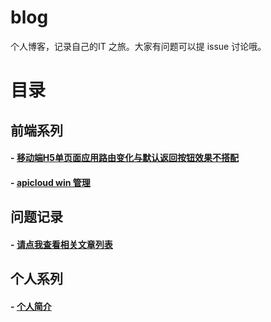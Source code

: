 blog
====

个人博客，记录自己的IT 之旅。大家有问题可以提 issue 讨论哦。 


# 目录

## 前端系列

#### - [移动端H5单页面应用路由变化与默认返回按钮效果不搭配](https://github.com/beita1991/blogs/blob/master/it/blog/2017_6_22.md)

#### - [apicloud win 管理](https://github.com/beita1991/blogs/blob/master/it/blog/2018_4_18.md)


## 问题记录 

#### -  [请点我查看相关文章列表](https://github.com/beita1991/blogs/blob/master/it/problem/README.md)
    

## 个人系列
#### - [个人简介](https://github.com/beita1991/blogs/blob/master/self/2018_2_12.md)
